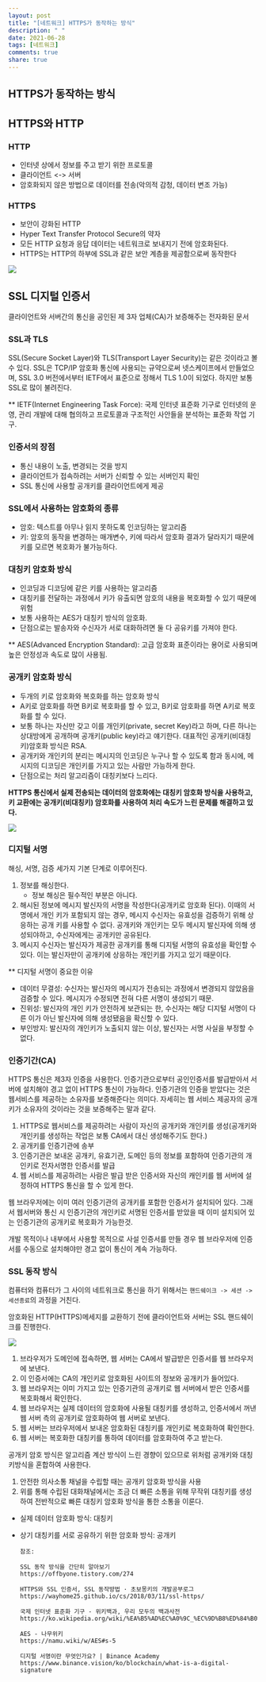 ```yaml
---
layout: post
title: "[네트워크] HTTPS가 동작하는 방식"
description: " "
date: 2021-06-28
tags: [네트워크]
comments: true
share: true
---
```



## HTTPS가 동작하는 방식

## HTTPS와 HTTP

### HTTP

- 인터넷 상에서 정보를 주고 받기 위한 프로토콜
- 클라이언트 <-> 서버
- 암호화되지 않은 방법으로 데이터를 전송(악의적 감청, 데이터 변조 가능)

### HTTPS

- 보안이 강화된 HTTP
- Hyper Text Transfer Protocol Secure의 약자
- 모든 HTTP 요청과 응답 데이터는 네트워크로 보내지기 전에 암호화된다.
- HTTPS는 HTTP의 하부에 SSL과 같은 보안 계층을 제공함으로써 동작한다

<img src="https://i.imgur.com/4GHgl0T.png">

## SSL 디지털 인증서

클라이언트와 서버간의 통신을 공인된 제 3자 업체(CA)가 보증해주는 전자화된 문서

### SSL과 TLS

SSL(Secure Socket Layer)와 TLS(Transport Layer Security)는 같은 것이라고 볼 수 있다. SSL은 TCP/IP 암호화 통신에 사용되는 규약으로써 넷스케이프에서 만들었으며, SSL 3.0 버전에서부터 IETF에서 표준으로 정해서 TLS 1.0이 되었다. 하지만 보통 SSL로 많이 불려진다.

\*\* IETF(Internet Engineering Task Force): 국제 인터넷 표준화 기구로 인터넷의 운영, 관리 개발에 대해 협의하고 프로토콜과 구조적인 사안들을 분석하는 표준화 작업 기구.

### 인증서의 장점

- 통신 내용이 노출, 변경되는 것을 방지
- 클라이언트가 접속하려는 서버가 신뢰할 수 있는 서버인지 확인
- SSL 통신에 사용할 공개키를 클라이언트에게 제공

### SSL에서 사용하는 암호화의 종류

- 암호: 텍스트를 아무나 읽지 못하도록 인코딩하는 알고리즘
- 키: 암호의 동작을 변경하는 매개변수, 키에 따라서 암호화 결과가 달라지기 때문에 키를 모르면 복호화가 불가능하다.

### 대칭키 암호화 방식

- 인코딩과 디코딩에 같은 키를 사용하는 알고리즘
- 대칭키를 전달하는 과정에서 키가 유출되면 암호의 내용을 복호화할 수 있기 때문에 위험
- 보통 사용하는 AES가 대칭키 방식의 암호화.
- 단점으로는 발송자와 수신자가 서로 대화하려면 둘 다 공유키를 가져야 한다.

\*\* AES(Advanced Encryption Standard): 고급 암호화 표준이라는 용어로 사용되며 높은 안정성과 속도로 많이 사용됨.

### 공개키 암호화 방식

- 두개의 키로 암호화와 복호화를 하는 암호화 방식
- A키로 암호화를 하면 B키로 복호화를 할 수 있고, B키로 암호화를 하면 A키로 복호화를 할 수 있다.
- 보통 하나는 자신만 갖고 이를 개인키(private, secret Key)라고 하며, 다른 하나는 상대방에게 공개하며 공개키(public key)라고 얘기한다. 대표적인 공개키(비대칭키)암호화 방식은 RSA.
- 공개키와 개인키의 분리는 메시지의 인코딩은 누구나 할 수 있도록 함과 동시에, 메시지의 디코딩은 개인키를 가지고 있는 사람만 가능하게 한다.
- 단점으로는 처리 알고리즘이 대칭키보다 느리다.

**HTTPS 통신에서 실제 전송되는 데이터의 암호화에는 대칭키 암호화 방식을 사용하고, 키 교환에는 공개키(비대칭키) 암호화를 사용하여 처리 속도가 느린 문제를 해결하고 있다.**

<img src="https://i.imgur.com/NWmUEzb.png">

### 디지털 서명

해싱, 서명, 검증 세가지 기본 단계로 이루어진다.

1. 정보를 해싱한다.
   - 정보 해싱은 필수적인 부분은 아니다.
2. 해시된 정보에 메시지 발신자의 서명을 작성한다(공개키로 암호화 된다). 이때의 서명에서 개인 키가 포함되지 않는 경우, 메시지 수신자는 유효성을 검증하기 위해 상응하는 공개 키를 사용할 수 없다. 공개키와 개인키는 모두 메시지 발신자에 의해 생성되야하고, 수신자에게는 공개키만 공유된다.
3. 메시지 수신자는 발신자가 제공한 공개키를 통해 디지털 서명의 유효성을 확인할 수 있다. 이는 발신자만이 공개키에 상응하는 개인키를 가지고 있기 때문이다.

\*\* 디지털 서명이 중요한 이유

- 데이터 무결성: 수신자는 발신자의 메시지가 전송되는 과정에서 변경되지 않았음을 검증할 수 있다. 메시지가 수정되면 전혀 다른 서명이 생성되기 때문.
- 진위성: 발신자의 개인 키가 안전하게 보관되는 한, 수신자는 해당 디지털 서명이 다른 이가 아닌 발신자에 의해 생성됐음을 확신할 수 있다.
- 부인방지: 발신자의 개인키가 노출되지 않는 이상, 발신자는 서명 사실을 부정할 수 없다.

### 인증기간(CA)

HTTPS 통신은 제3자 인증을 사용한다. 인증기관으로부터 공인인증서를 발급받아서 서버에 설치해야 경고 없이 HTTPS 통신이 가능하다. 인증기관의 인증을 받았다는 것은 웹서비스를 제공하는 소유자를 보증해준다는 의미다. 자세히는 웹 서비스 제공자의 공개키가 소유자의 것이라는 것을 보증해주는 말과 같다.

1. HTTPS로 웹서비스를 제공하려는 사람이 자신의 공개키와 개인키를 생성(공개키와 개인키를 생성하는 작업은 보통 CA에서 대신 생성해주기도 한다.)
2. 공개키를 인증기관에 송부
3. 인증기관은 보내온 공개키, 유효기관, 도메인 등의 정보를 포함하여 인증기관의 개인키로 전자서명한 인증서를 발급
4. 웹 서비스를 제공하려는 사람은 발급 받은 인증서와 자신의 캐인키를 웹 서버에 설정하여 HTTPS 통신을 할 수 있게 한다.

웹 브라우저에는 이미 여러 인증기관의 공개키를 포함한 인증서가 설치되어 있다. 그래서 웹서버와 통신 시 인증기관의 개인키로 서명된 인증서를 받았을 때 이미 설치되어 있는 인증기관의 공개키로 복호화가 가능한것.

개발 목적이나 내부에서 사용할 목적으로 사설 인증서를 만들 경우 웹 브라우저에 인증서를 수동으로 설치해야만 경고 없이 통신이 계속 가능하다.

### SSL 동작 방식

컴퓨터와 컴퓨터가 그 사이의 네트워크로 통신을 하기 위해서는
`핸드쉐이크 -> 세션 -> 세션종료`의 과정을 거친다.

암호화된 HTTP(HTTPS)메세지를 교환하기 전에 클라이언트와 서버는 SSL 핸드쉐이크를 진행한다.

<img src="https://i.imgur.com/YIfy1wK.png">

1. 브라우저가 도메인에 접속하면, 웹 서버는 CA에서 발급받은 인증서를 웹 브라우저에 보낸다.
2. 이 인증서에는 CA의 개인키로 암호화된 사이트의 정보와 공개키가 들어있다.
3. 웹 브라우저는 이미 가지고 있는 인증기관의 공개키로 웹 서버에서 받은 인증서를 복호화해서 확인한다.
4. 웹 브라우저는 실제 데이터의 암호화에 사용될 대칭키를 생성하고, 인증서에서 꺼낸 웹 서버 측의 공개키로 암호화하여 웹 서버로 보낸다.
5. 웹 서버는 브라우저에서 보내온 암호화된 대칭키를 개인키로 복호화하여 확인한다.
6. 웹 서버는 복호화한 대칭키를 통하여 데이터를 암호화하여 주고 받는다.

공개키 암호 방식은 알고리즘 계산 방식이 느린 경향이 있으므로 위처럼 공개키와 대칭키방식을 혼합하여 사용한다.

1. 안전한 의사소통 채널을 수립할 때는 공개키 암호화 방식을 사용
2. 위를 통해 수립된 대화채널에서는 조금 더 빠른 소통을 위해 무작위 대칭키를 생성하여 전반적으로 빠른 대칭키 암호화 방식을 통한 소통을 이룬다.

- 실제 데이터 암호화 방식: 대칭키
- 상기 대칭키를 서로 공유하기 위한 암호화 방식: 공개키


      참조:

      SSL 동작 방식을 간단히 알아보기
      https://offbyone.tistory.com/274

      HTTPS와 SSL 인증서, SSL 동작방법 · 초보몽키의 개발공부로그
      https://wayhome25.github.io/cs/2018/03/11/ssl-https/

      국제 인터넷 표준화 기구 - 위키백과, 우리 모두의 백과사전
      https://ko.wikipedia.org/wiki/%EA%B5%AD%EC%A0%9C_%EC%9D%B8%ED%84%B0%EB%84%B7_%ED%91%9C%EC%A4%80%ED%99%94_%EA%B8%B0%EA%B5%AC

      AES - 나무위키
      https://namu.wiki/w/AES#s-5

      디지털 서명이란 무엇인가요? | Binance Academy
      https://www.binance.vision/ko/blockchain/what-is-a-digital-signature

